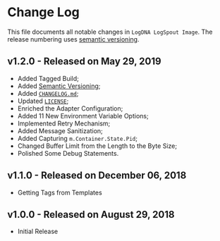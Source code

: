 # Change Log

This file documents all notable changes in `LogDNA LogSpout Image`. The release numbering uses [semantic versioning](http://semver.org).

## v1.2.0 - Released on May 29, 2019

* Added Tagged Build;
* Added [Semantic Versioning](http://semver.org);
* Added [`CHANGELOG.md`](https://github.com/logdna/logspout/blob/master/CHANGELOG.md);
* Updated [`LICENSE`](https://github.com/logdna/logspout/blob/master/LICENSE);
* Enriched the Adapter Configuration;
* Added 11 New Environment Variable Options;
* Implemented Retry Mechanism;
* Added Message Sanitization;
* Added Capturing `m.Container.State.Pid`;
* Changed Buffer Limit from the Length to the Byte Size;
* Polished Some Debug Statements.

## v1.1.0 - Released on December 06, 2018

* Getting Tags from Templates

## v1.0.0 - Released on August 29, 2018

* Initial Release